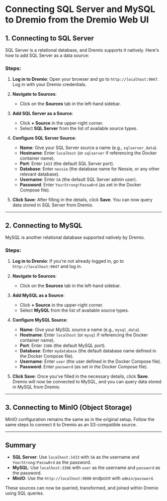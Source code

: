 # Connecting SQL Server and MySQL to Dremio from the Dremio Web UI

## 1. Connecting to SQL Server

SQL Server is a relational database, and Dremio supports it natively. Here's how to add SQL Server as a data source:

### Steps:

1. **Log in to Dremio**: Open your browser and go to `http://localhost:9047`. Log in with your Dremio credentials.

2. **Navigate to Sources**:
   - Click on the **Sources** tab in the left-hand sidebar.

3. **Add SQL Server as a Source**:
   - Click **+ Source** in the upper-right corner.
   - Select **SQL Server** from the list of available source types.

4. **Configure SQL Server Source**:
   - **Name**: Give your SQL Server source a name (e.g., `sqlserver_data`).
   - **Hostname**: Enter `localhost` (or `sqlserver` if referencing the Docker container name).
   - **Port**: Enter `1433` (the default SQL Server port).
   - **Database**: Enter `nessie` (the database name for Nessie, or any other relevant database).
   - **Username**: Enter `SA` (the default SQL Server admin user).
   - **Password**: Enter `YourStrong!Passw0rd` (as set in the Docker Compose file).

5. **Click Save**: After filling in the details, click **Save**. You can now query data stored in SQL Server from Dremio.

---

## 2. Connecting to MySQL

MySQL is another relational database supported natively by Dremio.

### Steps:

1. **Log in to Dremio**: If you're not already logged in, go to `http://localhost:9047` and log in.

2. **Navigate to Sources**:
   - Click on the **Sources** tab in the left-hand sidebar.

3. **Add MySQL as a Source**:
   - Click **+ Source** in the upper-right corner.
   - Select **MySQL** from the list of available source types.

4. **Configure MySQL Source**:
   - **Name**: Give your MySQL source a name (e.g., `mysql_data`).
   - **Hostname**: Enter `localhost` (or `mysql` if referencing the Docker container name).
   - **Port**: Enter `3306` (the default MySQL port).
   - **Database**: Enter `mydatabase` (the default database name defined in the Docker Compose file).
   - **Username**: Enter `user` (the user defined in the Docker Compose file).
   - **Password**: Enter `password` (as set in the Docker Compose file).

5. **Click Save**: Once you’ve filled in the necessary details, click **Save**. Dremio will now be connected to MySQL, and you can query data stored in MySQL from Dremio.

---

## 3. Connecting to MinIO (Object Storage)

MinIO configuration remains the same as in the original setup. Follow the same steps to connect it to Dremio as an S3-compatible source.

---

## Summary

- **SQL Server**: Use `localhost:1433` with `SA` as the username and `YourStrong!Passw0rd` as the password.
- **MySQL**: Use `localhost:3306` with `user` as the username and `password` as the password.
- **MinIO**: Use the `http://localhost:9000` endpoint with `admin/password`.

These sources can now be queried, transformed, and joined within Dremio using SQL queries.

